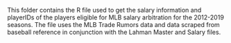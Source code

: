 This folder contains the R file used to get the salary information and playerIDs of the players eligible for MLB salary arbitration for the 2012-2019 seasons. The file uses the MLB Trade Rumors data and data scraped from baseball reference in conjunction with the Lahman Master and Salary files. 
